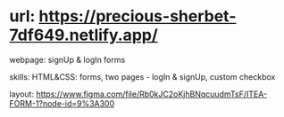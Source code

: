 # url: https://precious-sherbet-7df649.netlify.app/

webpage: signUp & logIn forms

skills:
HTML&CSS: forms, two pages - logIn & signUp, custom checkbox

layout: https://www.figma.com/file/Rb0kJC2oKjhBNqcuudmTsF/ITEA-FORM-1?node-id=9%3A300
